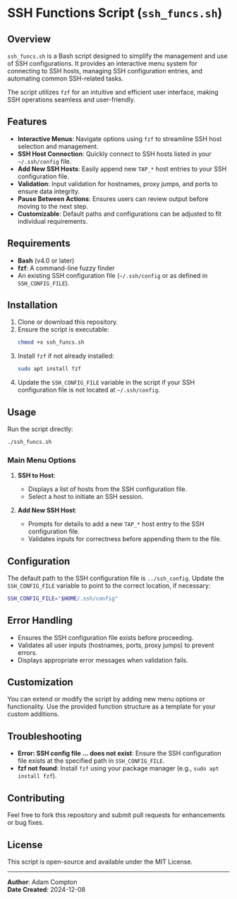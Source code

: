 
# SSH Functions Script (`ssh_funcs.sh`)

## Overview

`ssh_funcs.sh` is a Bash script designed to simplify the management and use of SSH configurations. It provides an interactive menu system for connecting to SSH hosts, managing SSH configuration entries, and automating common SSH-related tasks. 

The script utilizes `fzf` for an intuitive and efficient user interface, making SSH operations seamless and user-friendly.

## Features

- **Interactive Menus**: Navigate options using `fzf` to streamline SSH host selection and management.
- **SSH Host Connection**: Quickly connect to SSH hosts listed in your `~/.ssh/config` file.
- **Add New SSH Hosts**: Easily append new `TAP_*` host entries to your SSH configuration file.
- **Validation**: Input validation for hostnames, proxy jumps, and ports to ensure data integrity.
- **Pause Between Actions**: Ensures users can review output before moving to the next step.
- **Customizable**: Default paths and configurations can be adjusted to fit individual requirements.

## Requirements

- **Bash** (v4.0 or later)
- **fzf**: A command-line fuzzy finder
- An existing SSH configuration file (`~/.ssh/config` or as defined in `SSH_CONFIG_FILE`).

## Installation

1. Clone or download this repository.
2. Ensure the script is executable:
   ```bash
   chmod +x ssh_funcs.sh
   ```
3. Install `fzf` if not already installed:
   ```bash
   sudo apt install fzf
   ```
4. Update the `SSH_CONFIG_FILE` variable in the script if your SSH configuration file is not located at `~/.ssh/config`.

## Usage

Run the script directly:
```bash
./ssh_funcs.sh
```

### Main Menu Options

1. **SSH to Host**:
   - Displays a list of hosts from the SSH configuration file.
   - Select a host to initiate an SSH session.

2. **Add New SSH Host**:
   - Prompts for details to add a new `TAP_*` host entry to the SSH configuration file.
   - Validates inputs for correctness before appending them to the file.

## Configuration

The default path to the SSH configuration file is `../ssh_config`. Update the `SSH_CONFIG_FILE` variable to point to the correct location, if necessary:
```bash
SSH_CONFIG_FILE="$HOME/.ssh/config"
```

## Error Handling

- Ensures the SSH configuration file exists before proceeding.
- Validates all user inputs (hostnames, ports, proxy jumps) to prevent errors.
- Displays appropriate error messages when validation fails.

## Customization

You can extend or modify the script by adding new menu options or functionality. Use the provided function structure as a template for your custom additions.

## Troubleshooting

- **Error: SSH config file ... does not exist**: Ensure the SSH configuration file exists at the specified path in `SSH_CONFIG_FILE`.
- **fzf not found**: Install `fzf` using your package manager (e.g., `sudo apt install fzf`).

## Contributing

Feel free to fork this repository and submit pull requests for enhancements or bug fixes.

## License

This script is open-source and available under the MIT License.

---

**Author**: Adam Compton  
**Date Created**: 2024-12-08
